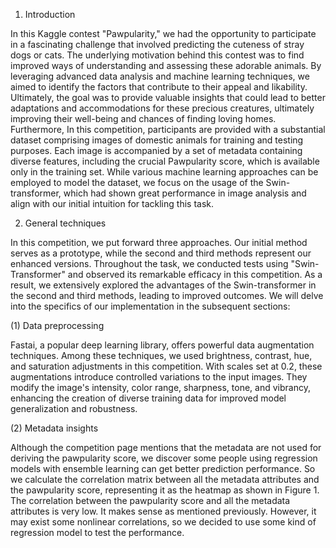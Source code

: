 1. Introduction
   
In this Kaggle contest "Pawpularity," we had the opportunity to participate in a fascinating challenge that involved predicting the cuteness of stray dogs or cats. The underlying motivation behind this contest was to find improved ways of understanding and assessing these adorable animals. By leveraging advanced data analysis and machine learning techniques, we aimed to identify the factors that contribute to their appeal and likability. Ultimately, the goal was to provide valuable insights that could lead to better adaptations and accommodations for these precious creatures, ultimately improving their well-being and chances of finding loving homes. Furthermore, In this competition, participants are provided with a substantial dataset comprising images of domestic animals for training and testing purposes. Each image is accompanied by a set of metadata containing diverse features, including the crucial Pawpularity score, which is available only in the training set. While various machine learning approaches can be employed to model the dataset, we focus on the usage of the Swin-transformer, which had shown great performance in image analysis and align with our initial intuition for tackling this task.

2. General techniques

In this competition, we put forward three approaches. Our initial method serves as a prototype, while the second and third methods represent our enhanced versions. Throughout the task, we conducted tests using "Swin-Transformer" and observed its remarkable efficacy in this competition. As a result, we extensively explored the advantages of the Swin-transformer in the second and third methods, leading to improved outcomes. We will delve into the specifics of our implementation in the subsequent sections:

(1) Data preprocessing

 Fastai, a popular deep learning library, offers powerful data augmentation techniques.
Among these techniques, we used brightness, contrast, hue, and saturation adjustments
in this competition. With scales set at 0.2, these augmentations introduce controlled
variations to the input images. They modify the image's intensity, color range, sharpness,
tone, and vibrancy, enhancing the creation of diverse training data for improved model
generalization and robustness.

(2) Metadata insights

Although the competition page mentions that the metadata are not used for
deriving the pawpularity score, we discover some people using regression models with
ensemble learning can get better prediction performance. So we calculate the
correlation matrix between all the metadata attributes and the pawpularity score,
representing it as the heatmap as shown in Figure 1. The correlation between the
pawpularity score and all the metadata attributes is very low. It makes sense as
mentioned previously. However, it may exist some nonlinear correlations, so we
decided to use some kind of regression model to test the performance.
